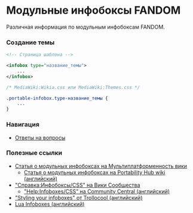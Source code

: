 # Модульные инфобоксы FANDOM
Различная информация по модульным инфобоксам FANDOM.

### Создание темы

```xml
<!-- Страница шаблона -->

<infobox type="название_темы">
	...
</infobox>
```

```css
/* MediaWiki:Wikia.css или MediaWiki:Themes.css */

.portable-infobox.type-название_темы {
	...
}
```

### Навигация

* [Ответы на вопросы](faq.md)

### Полезные ссылки

* [Статья о модульных инфобоксах на Мультиплатформенность вики](https://portability.fandom.com/ru/wiki/Модульные_инфобоксы)
  * [Статья о модульных инфобоксах на Portability Hub wiki (английский)](https://portability.fandom.com/wiki/Portable_Infoboxes)
* ["Справка:Инфобоксы/CSS" на Вики Сообщества](https://community.fandom.com/ru/wiki/Справка:Инфобоксы/CSS)
  * ["Help:Infoboxes/CSS" на Community Central (английский)](https://community.fandom.com/wiki/Help:Infoboxes/CSS)
* ["Styling your infoboxes" от Trollocool (английский)](https://community.fandom.com/wiki/User_blog:Trollocool/Styling_your_infoboxes)
* [Lua Infoboxes (английский)](https://portability.fandom.com/wiki/Lua_Infoboxes)

